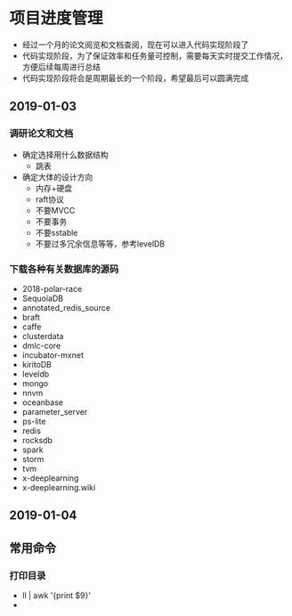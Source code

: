 # 项目进度管理

- 经过一个月的论文阅览和文档查阅，现在可以进入代码实现阶段了
- 代码实现阶段，为了保证效率和任务量可控制，需要每天实时提交工作情况，方便后续每周进行总结
- 代码实现阶段将会是周期最长的一个阶段，希望最后可以圆满完成

## 2019-01-03

### 调研论文和文档

- 确定选择用什么数据结构
  - 跳表
- 确定大体的设计方向
  - 内存+硬盘
  - raft协议
  - 不要MVCC
  - 不要事务
  - 不要sstable
  - 不要过多冗余信息等等，参考levelDB

### 下载各种有关数据库的源码

- 2018-polar-race
- SequoiaDB
- annotated_redis_source
- braft
- caffe
- clusterdata
- dmlc-core
- incubator-mxnet
- kiritoDB
- leveldb
- mongo
- nnvm
- oceanbase
- parameter_server
- ps-lite
- redis
- rocksdb
- spark
- storm
- tvm
- x-deeplearning
- x-deeplearning.wiki

## 2019-01-04



## 常用命令

### 打印目录

- ll | awk '{print $9}'
- 
